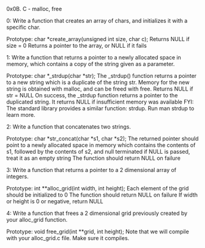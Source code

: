 0x0B. C - malloc, free

0: Write a function that creates an array of chars, and initializes it with a specific char.

Prototype: char *create_array(unsigned int size, char c);
Returns NULL if size = 0
Returns a pointer to the array, or NULL if it fails

1: Write a function that returns a pointer to a newly allocated space in memory, which contains a copy of the string given as a parameter.

Prototype: char *_strdup(char *str);
The _strdup() function returns a pointer to a new string which is a duplicate of the string str. Memory for the new string is obtained with malloc, and can be freed with free.
Returns NULL if str = NULL
On success, the _strdup function returns a pointer to the duplicated string. It returns NULL if insufficient memory was available
FYI: The standard library provides a similar function: strdup. Run man strdup to learn more.

2: 
Write a function that concatenates two strings.

Prototype: char *str_concat(char *s1, char *s2);
The returned pointer should point to a newly allocated space in memory which contains the contents of s1, followed by the contents of s2, and null terminated
if NULL is passed, treat it as an empty string
The function should return NULL on failure

3: Write a function that returns a pointer to a 2 dimensional array of integers.

Prototype: int **alloc_grid(int width, int height);
Each element of the grid should be initialized to 0
The function should return NULL on failure
If width or height is 0 or negative, return NULL

4:
Write a function that frees a 2 dimensional grid previously created by your alloc_grid function.

Prototype: void free_grid(int **grid, int height);
Note that we will compile with your alloc_grid.c file. Make sure it compiles.


